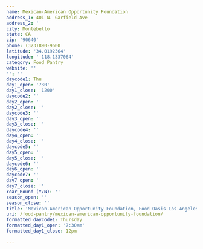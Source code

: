 ```yaml
---
name: Mexican-American Opportunity Foundation
address_1: 401 N. Garfield Ave
address_2: ''
city: Montebello
state: CA
zip: '90640'
phone: (323)890-9600
latitude: '34.0192364'
longitude: '-118.1337064'
category: Food Pantry
website: ''
'': ''
daycode1: Thu
day1_open: '730'
day1_close: '1200'
daycode2: ''
day2_open: ''
day2_close: ''
daycode3: ''
day3_open: ''
day3_close: ''
daycode4: ''
day4_open: ''
day4_close: ''
daycode5: ''
day5_open: ''
day5_close: ''
daycode6: ''
day6_open: ''
daycode7: ''
day7_open: ''
day7_close: ''
Year_Round (Y/N): ''
season_open: ''
season_close: ''
title: 'Mexican-American Opportunity Foundation, Food Oasis Los Angeles'
uri: /food-pantry/mexican-american-opportunity-foundation/
formatted_daycode1: Thursday
formatted_day1_open: '7:30am'
formatted_day1_close: 12pm

---
```

